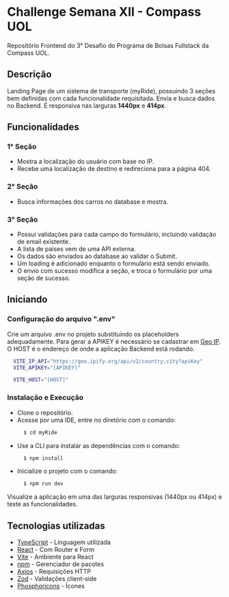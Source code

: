 # Challenge Semana XII - Compass UOL

Repositório Frontend do 3° Desafio do Programa de Bolsas Fullstack da Compass UOL.

## Descrição

Landing Page de um sistema de transporte (myRide), possuindo 3 seções bem definidas com cada funcionalidade requisitada.
Envia e busca dados no Backend. 
É responsiva nas larguras <strong>1440px</strong> e <strong>414px</strong>.

## Funcionalidades

### 1° Seção

<ul>
  <li>Mostra a localização do usuário com base no IP.</li>
  <li>Recebe uma localização de destino e redireciona para a página 404.</li>
</ul>

### 2° Seção

<ul>
  <li>Busca informações dos carros no database e mostra.</li>
</ul>

### 3° Seção

<ul>
  <li>Possui validações para cada campo do formulário, incluindo validação de email existente.</li>
  <li>A lista de países vem de uma API externa.</li>
  <li>Os dados são enviados ao database ao validar o Submit.</li>
  <li>Um loading é adicionado enquanto o formulário está sendo enviado.</li>
  <li>O envio com sucesso modifica a seção, e troca o formulário por uma seção de sucesso.</li>
</ul>

## Iniciando

### Configuração do arquivo ".env"

Crie um arquivo .env no projeto substituindo os placeholders adequadamente. Para gerar a APIKEY é necessário se cadastrar em
<a href="https://geo.ipify.org">Geo IP</a>. O HOST é o endereço de onde a aplicação Backend está rodando.

```bash
  VITE_IP_API="https://geo.ipify.org/api/v2/country,city?apiKey"
  VITE_APIKEY="[APIKEY]"

  VITE_HOST="[HOST]"
```

### Instalação e Execução

<ul>
  <li>Clone o repositório.</li>
  <li>Acesse por uma IDE, entre no diretório com o comando: </li>

  ```bash
    $ cd myRide
  ```

  <li>Use a CLI para instalar as dependências com o comando: </li>

  ```bash
    $ npm install
  ```

  <li>Inicialize o projeto com o comando: </li>

  ```bash
    $ npm run dev
  ```
</ul>

Visualize a aplicação em uma das larguras responsivas (1440px ou 414px) e teste as funcionalidades.

## Tecnologias utilizadas

<ul>
  <li> <a href="https://www.typescriptlang.org/" target="_blank">TypeScript</a> - Linguagem utilizada </li>
  <li> <a href="https://react.dev/" target="_blank">React</a> - Com Router e Form </li>
  <li> <a href="https://vitejs.dev/" target="_blank">Vite</a> - Ambiente para React </li>
  <li> <a href="https://www.npmjs.com/" target="_blank">npm</a> - Gerenciador de pacotes </li>
  <li> <a href="https://github.com/axios/axios" target="_blank">Axios</a> - Requisições HTTP </li>
  <li> <a href="https://zod.dev/" target="_blank">Zod</a> - Validações client-side </li>
  <li> <a href="https://phosphoricons.com/" target="_blank">Phosphoricons</a> - Ícones </li>
</ul>
